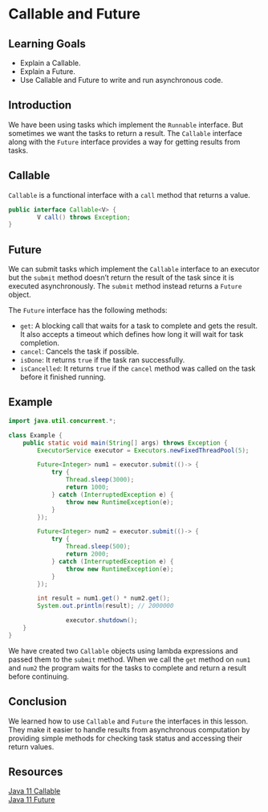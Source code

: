 # Callable and Future

## Learning Goals

- Explain a Callable.
- Explain a Future.
- Use Callable and Future to write and run asynchronous code.

## Introduction

We have been using tasks which implement the `Runnable` interface. But sometimes
we want the tasks to return a result. The `Callable` interface along with the
`Future` interface provides a way for getting results from tasks.

## Callable

`Callable` is a functional interface with a `call` method that returns a value.

```java
public interface Callable<V> {
		V call() throws Exception;
}
```

## Future

We can submit tasks which implement the `Callable` interface to an executor but
the `submit` method doesn’t return the result of the task since it is executed
asynchronously. The `submit` method instead returns a `Future` object.

The `Future` interface has the following methods:

- `get`: A blocking call that waits for a task to complete and gets the result.
  It also accepts a timeout which defines how long it will wait for task
  completion.
- `cancel`: Cancels the task if possible.
- `isDone`: It returns `true` if the task ran successfully.
- `isCancelled`: It returns `true` if the `cancel` method was called on the task
  before it finished running.

## Example  

```java
import java.util.concurrent.*;

class Example {
    public static void main(String[] args) throws Exception {
        ExecutorService executor = Executors.newFixedThreadPool(5);

        Future<Integer> num1 = executor.submit(()-> {
            try {
                Thread.sleep(3000);
                return 1000;
            } catch (InterruptedException e) {
                throw new RuntimeException(e);
            }
        });

        Future<Integer> num2 = executor.submit(()-> {
            try {
                Thread.sleep(500);
                return 2000;
            } catch (InterruptedException e) {
                throw new RuntimeException(e);
            }
        });

        int result = num1.get() * num2.get();
        System.out.println(result); // 2000000

				executor.shutdown();
    }
}
```

We have created two `Callable` objects using lambda expressions and passed them
to the `submit` method. When we call the `get` method on `num1` and `num2` the
program waits for the tasks to complete and return a result before continuing.

## Conclusion

We learned how to use `Callable` and `Future` the interfaces in this lesson.
They make it easier to handle results from asynchronous computation by providing
simple methods for checking task status and accessing their return values.


## Resources

[Java 11 Callable](https://docs.oracle.com/en/java/javase/11/docs/api/java.base/java/util/concurrent/Callable.html)    
[Java 11 Future](https://docs.oracle.com/en/java/javase/11/docs/api/java.base/java/util/concurrent/Future.html)  
